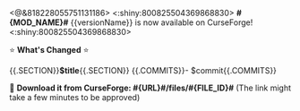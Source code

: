 <@&818228055751131186>
<:shiny:800825504369868830> **#{MOD_NAME}#** {{versionName}} is now available on CurseForge! <:shiny:800825504369868830>

:star: **What's Changed** :star:

{{.SECTION}}**$title**{{.SECTION}}
{{.COMMITS}}- $commit{{.COMMITS}}

:link: **Download it from CurseForge: #{URL}#/files/#{FILE_ID}#**
(The link might take a few minutes to be approved)
